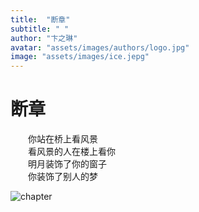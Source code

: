```yaml
---
title:  "断章"
subtitle: " "
author: "卞之琳"
avatar: "assets/images/authors/logo.jpg"
image: "assets/images/ice.jepg"
---
```


# 断章     
　　你站在桥上看风景    
　　看风景的人在楼上看你    
　　明月装饰了你的窗子    
　　你装饰了别人的梦   
  
  
  ![chapter](https://media4.giphy.com/media/SCepdLS6QaoeT5Gvs1/200w.webp?cid=ecf05e478bve98xo15w5rzf8awpoxdsu6423sfvb5uid22tv&rid=200w.webp&ct=g)
